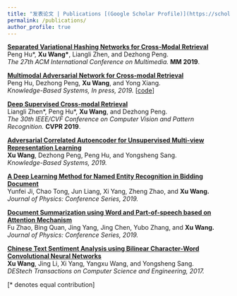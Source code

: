 ```yaml
---
title: "发表论文 | Publications [(Google Scholar Profile)](https://scholar.google.com/citations?user=XTOXhy4AAAAJ&hl=zh-CN)"
permalink: /publications/
author_profile: true
---
```


<b>[Separated Variational Hashing Networks for Cross-Modal Retrieval](http://wangxu-scu.github.io/publications/SVHNs)</b>
<br>Peng Hu\*, <b>Xu Wang\*</b>, Liangli Zhen, and Dezhong Peng.<br>
<i>The 27th ACM International Conference on Multimedia.</i> <b>MM 2019</b>.

<b>[Multimodal Adversarial Network for Cross-modal Retrieval](http://wangxu-scu.github.io/publications/MAN)</b> 
<br>Peng Hu, Dezhong Peng, <b>Xu Wang</b>, and Yong Xiang.<br>
<i>Knowledge-Based Systems, In press, 2019.</i> \[[code](https://github.com/penghu-cs/MAN)\]

<b>[Deep Supervised Cross-modal Retrieval](http://wangxu-scu.github.io/publications/DSCMR)</b>
<br>Liangli Zhen\*, Peng Hu\*, <b>Xu Wang</b>, and Dezhong Peng.<br>
<i>The 30th IEEE/CVF Conference on Computer Vision and Pattern Recognition.</i> <b>CVPR 2019</b>.

<b>[Adversarial Correlated Autoencoder for Unsupervised Multi-view Representation Learning](http://wangxu-scu.github.io/publications/AdvCAE)</b> 
<br><b>Xu Wang</b>, Dezhong Peng, Peng Hu, and Yongsheng Sang.<br>
<i>Knowledge-Based Systems, 2019.</i>

<b>[A Deep Learning Method for Named Entity Recognition in Bidding Document](http://wangxu-scu.github.io/publications/DNERBD)</b> 
<br>Yunfei Ji, Chao Tong, Jun Liang, Xi Yang, Zheng Zhao, and <b>Xu Wang.</b><br>
<i>Journal of Physics: Conference Series, 2019.</i>

<b>[Document Summarization using Word and Part-of-speech based on Attention Mechanism](http://wangxu-scu.github.io/publications/WPABS)</b> 
<br>Fu Zhao, Bing Quan, Jing Yang, Jing Chen, Yubo Zhang, and <b>Xu Wang.</b><br>
<i>Journal of Physics: Conference Series, 2019.</i>


<b>[Chinese Text Sentiment Analysis using Bilinear Character-Word Convolutional Neural Networks](http://wangxu-scu.github.io/publications/BCWCNN)</b>
<br><b>Xu Wang</b>, Jing Li, Xi Yang, Yangxu Wang, and Yongsheng Sang.<br>
<i>DEStech Transactions on Computer Science and Engineering, 2017.</i>

[\* denotes equal contribution]

